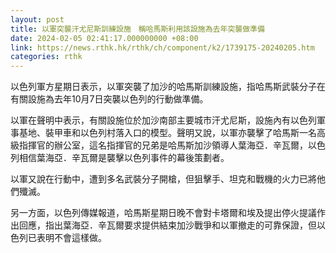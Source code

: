 ```yaml
---
layout: post
title: 以軍突襲汗尤尼斯訓練設施　稱哈馬斯利用該設施為去年突襲做準備
date: 2024-02-05 02:41:17.000000000 +08:00
link: https://news.rthk.hk/rthk/ch/component/k2/1739175-20240205.htm
categories: rthk
---
```


以色列軍方星期日表示，以軍突襲了加沙的哈馬斯訓練設施，指哈馬斯武裝分子在有關設施為去年10月7日突襲以色列的行動做準備。

以軍在聲明中表示，有關設施位於加沙南部主要城市汗尤尼斯，設施內有以色列軍事基地、裝甲車和以色列村落入口的模型。聲明又說，以軍亦襲擊了哈馬斯一名高級指揮官的辦公室，這名指揮官的兄弟是哈馬斯加沙領導人葉海亞．辛瓦爾，以色列相信葉海亞．辛瓦爾是襲擊以色列事件的幕後策劃者。

以軍又說在行動中，遭到多名武裝分子開槍，但狙擊手、坦克和戰機的火力已將他們殲滅。

另一方面，以色列傳媒報道，哈馬斯星期日晚不會對卡塔爾和埃及提出停火提議作出回應，指出葉海亞．辛瓦爾要求提供結束加沙戰爭和以軍撤走的可靠保證，但以色列已表明不會這樣做。
